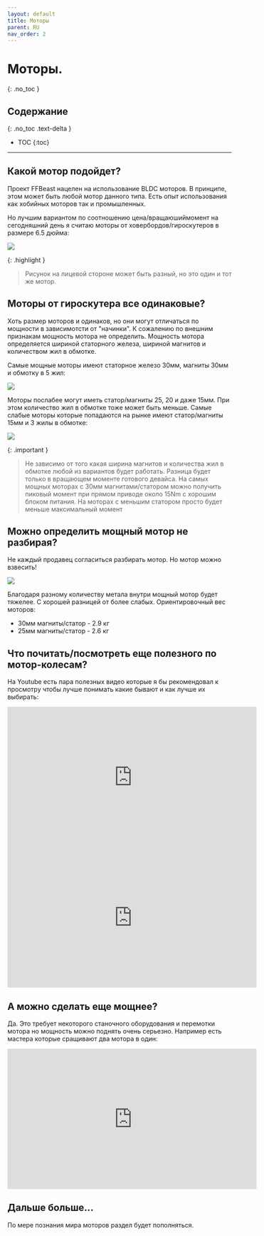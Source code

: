 ```yaml
---
layout: default
title: Моторы
parent: RU
nav_order: 2
---
```


# Моторы.
{: .no_toc }

## Содержание
{: .no_toc .text-delta }

- TOC
  {:toc}

---

## Какой мотор подойдет?

Проект FFBeast нацелен на использование BLDC моторов. В принципе, этом может быть любой мотор данного типа. 
Есть опыт использования как хобийных моторов так и промышленных.

Но лучшим вариантом по соотношению цена/вращаюшиймомент на сегодняшний день я считаю моторы от ховербордов/гироскутеров 
в размере 6.5 дюйма:

<img src="../../assets/images/motor65.jpg">

{: .highlight }
>Рисунок на лицевой стороне может быть разный, но это один и тот же мотор.

## Моторы от гироскутера все одинаковые?

Хоть размер моторов и одинаков, но они могут отличаться по мощности в зависимотсти от "начинки". К сожалению по внешним 
признакам мощность мотора не определить. Мощность мотора определяется шириной статорного железа, шириной магнитов и 
количеством жил в обмотке. 

Самые мощные моторы имеют статорное железо 30мм, магниты 30мм и обмотку в 5 жил:

<img src="../../assets/images/big_stator.jpg">

Моторы послабее могут иметь статор/магниты 25, 20 и даже 15мм. При этом количество жил в обмотке тоже может быть меньше.
Самые слабые моторы которые попадаются на рынке имеют статор/магниты 15мм и 3 жилы в обмотке:

<img src="../../assets/images/small_stator.jpg">

{: .important }
>Не зависимо от того какая ширина магнитов и количества жил в обмотке любой из вариантов будет работать. Разница будет 
> только в вращающем моменте готового девайса. На самых мощных моторах с 30мм магнитами/статором можно получить пиковый 
> момент при прямом приводе около 15Nm c хорошим блоком питания. На моторах с меньшим статором просто будет меньше 
> максимальный момент


## Можно определить мощный мотор не разбирая?

Не каждый продавец согласиться разбирать мотор. Но мотор можно взвесить!

<img src="../../assets/images/on_scales.jpg">

Благодаря разному количеству метала внутри мощный мотор будет тяжелее. С хорошей разницей от более слабых.
Ориентировочный вес моторов:
- 30мм магниты/статор - 2.9 кг
- 25мм магниты/статор - 2.6 кг

## Что почитать/посмотреть еще полезного по мотор-колесам?

На Youtube есть пара полезных видео которые я бы рекомендовал к просмотру чтобы лучше понимать какие бывают и как лучше 
их выбирать: 

<iframe width="560" height="315" src="https://www.youtube.com/embed/02ldNJIN2iU" title="YouTube video player" frameborder="0" allow="accelerometer; autoplay; clipboard-write; encrypted-media; gyroscope; picture-in-picture; web-share" allowfullscreen></iframe>
<iframe width="560" height="315" src="https://www.youtube.com/embed/6AjZ1AIJLNs" title="YouTube video player" frameborder="0" allow="accelerometer; autoplay; clipboard-write; encrypted-media; gyroscope; picture-in-picture; web-share" allowfullscreen></iframe>

## А можно сделать еще мощнее?

Да. Это требует некоторого станочного оборудования и перемотки мотора но мощность можно поднять очень серьезно. 
Например есть мастера которые сращивают два мотора в один:

<iframe width="560" height="315" src="https://www.youtube.com/embed/3dgiZQzNLKY" title="YouTube video player" frameborder="0" allow="accelerometer; autoplay; clipboard-write; encrypted-media; gyroscope; picture-in-picture; web-share" allowfullscreen></iframe>

## Дальше больше...

По мере познания мира моторов раздел будет пополняться. 